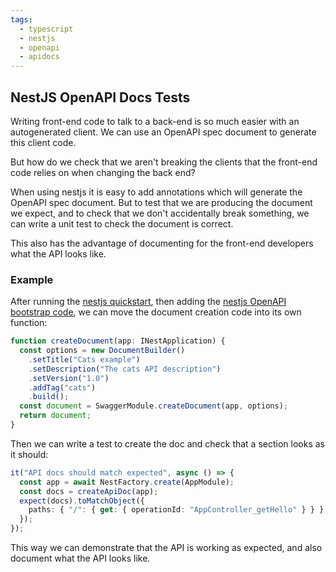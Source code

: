 ```yaml
---
tags:
  - typescript
  - nestjs
  - openapi
  - apidocs
---
```


## NestJS OpenAPI Docs Tests

Writing front-end code to talk to a back-end is so much easier with an autogenerated client. We can use an OpenAPI spec document to generate this client code.

But how do we check that we aren't breaking the clients that the front-end code relies on when changing the back end?

When using nestjs it is easy to add annotations which will generate the OpenAPI spec document. But to test that we are producing the document we expect, and to check that we don't accidentally break something, we can write a unit test to check the document is correct.

This also has the advantage of documenting for the front-end developers what the API looks like.

### Example

After running the [nestjs quickstart](https://docs.nestjs.com/first-steps), then adding the [nestjs OpenAPI bootstrap code](https://docs.nestjs.com/openapi/introduction), we can move the document creation code into its own function:

```ts
function createDocument(app: INestApplication) {
  const options = new DocumentBuilder()
    .setTitle("Cats example")
    .setDescription("The cats API description")
    .setVersion("1.0")
    .addTag("cats")
    .build();
  const document = SwaggerModule.createDocument(app, options);
  return document;
}
```

Then we can write a test to create the doc and check that a section looks as it should:

```ts
it("API docs should match expected", async () => {
  const app = await NestFactory.create(AppModule);
  const docs = createApiDoc(app);
  expect(docs).toMatchObject({
    paths: { "/": { get: { operationId: "AppController_getHello" } } },
  });
});
```

This way we can demonstrate that the API is working as expected, and also document what the API looks like.
